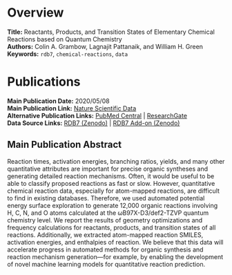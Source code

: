 # Overview
**Title:** Reactants, Products, and Transition States of Elementary Chemical Reactions based on Quantum Chemistry<br>
**Authors:** Colin A. Grambow, Lagnajit Pattanaik, and William H. Green<br>
**Keywords:** `rdb7`, `chemical-reactions`, `data`


# Publications
**Main Publication Date:** 2020/05/08<br>
**Main Publication Link:** [Nature Scientific Data](https://www.nature.com/articles/s41597-020-0460-4)<br>
**Alternative Publication Links:** [PubMed Central](https://www.ncbi.nlm.nih.gov/pmc/articles/PMC7210263) |
[ResearchGate](https://www.researchgate.net/publication/341240773_Reactants_products_and_transition_states_of_elementary_chemical_reactions_based_on_quantum_chemistry)<br>
**Data Source Links:** [RDB7 (Zenodo)](https://zenodo.org/doi/10.5281/zenodo.3581266) |
[RDB7 Add-on (Zenodo)](https://zenodo.org/doi/10.5281/zenodo.3731553)


## Main Publication Abstract
Reaction times, activation energies, branching ratios, yields, and many other quantitative attributes are important for
precise organic syntheses and generating detailed reaction mechanisms. Often, it would be useful to be able to classify
proposed reactions as fast or slow. However, quantitative chemical reaction data, especially for atom-mapped reactions,
are difficult to find in existing databases. Therefore, we used automated potential energy surface exploration to
generate 12,000 organic reactions involving H, C, N, and O atoms calculated at the ωB97X-D3/def2-TZVP quantum chemistry
level. We report the results of geometry optimizations and frequency calculations for reactants, products, and
transition states of all reactions. Additionally, we extracted atom-mapped reaction SMILES, activation energies, and
enthalpies of reaction. We believe that this data will accelerate progress in automated methods for organic synthesis
and reaction mechanism generation—for example, by enabling the development of novel machine learning models for
quantitative reaction prediction.
